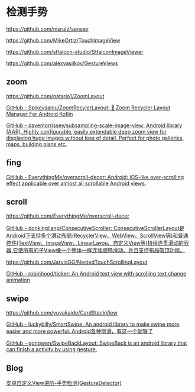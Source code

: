 # 检测手势

https://github.com/nisrulz/sensey

https://github.com/MikeOrtiz/TouchImageView

https://github.com/stfalcon-studio/StfalconImageViewer

https://github.com/alexvasilkov/GestureViews

## zoom

https://github.com/natario1/ZoomLayout

[GitHub - Spikeysanju/ZoomRecylerLayout: 🎢 Zoom Recycler Layout Manager For Android Kotlin](https://github.com/Spikeysanju/ZoomRecylerLayout)

[GitHub - davemorrissey/subsampling-scale-image-view: Android library (AAR). Highly configurable, easily extendable deep zoom view for displaying huge images without loss of detail. Perfect for photo galleries, maps, building plans etc.](https://github.com/davemorrissey/subsampling-scale-image-view)

## fing

[GitHub - EverythingMe/overscroll-decor: Android: iOS-like over-scrolling effect applicable over almost all scrollable Android views.](https://github.com/EverythingMe/overscroll-decor)

## scroll

https://github.com/EverythingMe/overscroll-decor

[GitHub - donkingliang/ConsecutiveScroller: ConsecutiveScrollerLayout是Android下支持多个滑动布局(RecyclerView、WebView、ScrollView等)和普通控件(TextView、ImageView、LinearLayou、自定义View等)持续连贯滑动的容器,它使所有的子View像一个整体一样连续顺畅滑动。并且支持布局吸顶功能。](https://github.com/donkingliang/ConsecutiveScroller)

https://github.com/JarvisGG/NestedTouchScrollingLayout

[GitHub - robinhood/ticker: An Android text view with scrolling text change animation](https://github.com/robinhood/ticker)

## swipe

https://github.com/yuyakaido/CardStackView

[GitHub - luckybilly/SmartSwipe: An android library to make swipe more easier and more powerful. Android各种侧滑，有这一个就够了](https://github.com/luckybilly/SmartSwipe)

[GitHub - gongwen/SwipeBackLayout: SwipeBack is an android library that can finish a activity by using gesture.](https://github.com/gongwen/SwipeBackLayout)

## Blog

[安卓自定义View进阶-手势检测(GestureDetector)](https://www.gcssloop.com/customview/gestruedector)
